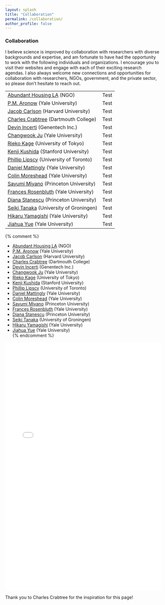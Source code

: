 ```yaml
---
layout: splash
title: "Collaboration"
permalink: /collaboration/
author_profile: false
---
```


### Collaboration

I believe science is improved by collaboration with researchers with diverse backgrounds and expertise, and am fortunate to have had the opportunity to work with the following individuals and organizations. I encourage you to visit their websites and engage with each of their exciting research agendas. I also always welcome new connections and opportunities for collaboration with researchers, NGOs, government, and the private sector, so please don’t hesitate to reach out. 

|                                              |                                                    | 
|--------------------------------------|--------------------------------------------|
| [Abundant Housing LA](https://abundanthousingla.org) (NGO) | Test |
| [P.M. Aronow](https://pmaronow.github.io) (Yale University)  | Test |
| [Jacob Carlson](https://jscarlson.github.io/) (Harvard University)   | Test |
| [Charles Crabtree](http://charlescrabtree.com/) (Dartmouth College)   | Test |
| [Devin Incerti](https://devinincerti.com/) (Genentech Inc.)   | Test |
| [Changwook Ju](https://politicalscience.yale.edu/people/changwook-ju) (Yale University)   | Test |
| [Rieko Kage](https://www.u-tokyo.ac.jp/focus/en/people/people003656.html) (University of Tokyo)   | Test |
| [Kenji Kushida](https://www.kenjikushida.org/) (Stanford University)   | Test |
| [Phillip Lipscy](http://www.lipscy.org/) (University of Toronto)   | Test |
| [Daniel Mattingly](http://daniel-mattingly.com/) (Yale University)   | Test |
| [Colin Moreshead](https://politicalscience.yale.edu/people/colin-moreshead) (Yale University)   | Test |
| [Sayumi Miyano](https://politics.princeton.edu/people/sayumi-miyano) (Princeton University)   | Test |
| [Frances Rosenbluth](https://campuspress.yale.edu/francesrosenbluth/) (Yale University)   | Test |
| [Diana Stanescu](https://scholar.princeton.edu/dmstanescu/home) (Princeton University)   | Test |
| [Seiki Tanaka](https://www.seikitanaka.com/) (University of Groningen)   | Test |
| [Hikaru Yamagishi](https://hikaruyamagishi.com) (Yale University)   | Test |
| [Jiahua Yue](https://yjh1222.github.io/) (Yale University)   | Test |

{% comment %}
- [Abundant Housing LA](https://abundanthousingla.org) (NGO)  
- [P.M. Aronow](https://pmaronow.github.io) (Yale University)  
- [Jacob Carlson](https://jscarlson.github.io/) (Harvard University)  
- [Charles Crabtree](http://charlescrabtree.com/) (Dartmouth College)  
- [Devin Incerti](https://devinincerti.com/) (Genentech Inc.)  
- [Changwook Ju](https://politicalscience.yale.edu/people/changwook-ju) (Yale University)  
- [Rieko Kage](https://www.u-tokyo.ac.jp/focus/en/people/people003656.html) (University of Tokyo)  
- [Kenji Kushida](https://www.kenjikushida.org/) (Stanford University)  
- [Phillip Lipscy](http://www.lipscy.org/) (University of Toronto)  
- [Daniel Mattingly](http://daniel-mattingly.com/) (Yale University)  
- [Colin Moreshead](https://politicalscience.yale.edu/people/colin-moreshead) (Yale University)  
- [Sayumi Miyano](https://politics.princeton.edu/people/sayumi-miyano) (Princeton University)  
- [Frances Rosenbluth](https://campuspress.yale.edu/francesrosenbluth/) (Yale University)  
- [Diana Stanescu](https://scholar.princeton.edu/dmstanescu/home) (Princeton University)  
- [Seiki Tanaka](https://www.seikitanaka.com/) (University of Groningen)  
- [Hikaru Yamagishi](https://hikaruyamagishi.com) (Yale University)  
- [Jiahua Yue](https://yjh1222.github.io/) (Yale University)  
{% endcomment %}

<div style="text-align:center">
    <iframe src="/files/coauthor_network.html" height="800px" width="100%" style="border:none;"></iframe>
</div>

Thank you to Charles Crabtree for the inspiration for this page!



